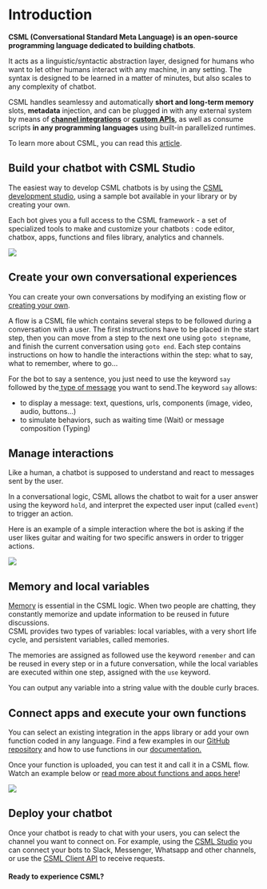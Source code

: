 # Introduction

**CSML \(Conversational Standard Meta Language\) is an open-source programming language dedicated to building chatbots**.

It acts as a linguistic/syntactic abstraction layer, designed for humans who want to let other humans interact with any machine, in any setting. The syntax is designed to be learned in a matter of minutes, but also scales to any complexity of chatbot.

CSML handles seamlessy and automatically **short and long-term memory** slots, **metadata** injection, and can be plugged in with any external system by means of [**channel integrations**](channels/introduction.md) or [**custom APIs**](api/introduction.md), as well as consume scripts **in any programming languages** using built-in parallelized runtimes.

To learn more about CSML, you can read this [article](https://medium.com/clevyio/announcing-csml-a-new-open-source-language-to-easily-build-full-featured-chatbots-3787e43ab707).

## Build your chatbot with CSML Studio

The easiest way to develop CSML chatbots is by using the [CSML development studio](https://studio.csml.dev/), using a sample bot available in your library or by creating your own.

Each bot gives you a full access to the CSML framework - a set of specialized tools to make and customize your chatbots : code editor, chatbox, apps, functions and files library, analytics and channels.

![](.gitbook/assets/gs-bots.gif)

## **Create your own conversational experiences**

You can create your own conversations by modifying an existing flow or [creating your own](getting-started/create-your-first-bot.md).

A flow is a CSML file which contains several steps to be followed during a conversation with a user. The first instructions have to be placed in the start step, then you can move from a step to the next one using `goto stepname`, and finish the current conversation using `goto end`. Each step contains instructions on how to handle the interactions within the step: what to say, what to remember, where to go...

For the bot to say a sentence, you just need to use the keyword `say` followed by the[ type of message](https://docs.csml.dev/language/sending-receiving-messages) you want to send.The keyword `say` allows:

* to display a message: text, questions, urls, components \(image, video, audio, buttons…\)
* to simulate behaviors, such as waiting time \(Wait\) or message composition \(Typing\)

## **Manage interactions**

Like a human, a chatbot is supposed to understand and react to messages sent by the user.

In a conversational logic, CSML allows the chatbot to wait for a user answer using the keyword `hold`, and interpret the expected user input \(called `event`\) to trigger an action.

Here is an example of a simple interaction where the bot is asking if the user likes guitar and waiting for two specific answers in order to trigger actions.

![](.gitbook/assets/gs-interactions.gif)

## **Memory and local variables**

[Memory](https://docs.csml.dev/language/memory) is essential in the CSML logic. When two people are chatting, they constantly memorize and update information to be reused in future discussions.  
CSML provides two types of variables: local variables, with a very short life cycle, and persistent variables, called memories.

The memories are assigned as followed use the keyword `remember` and can be reused in every step or in a future conversation, while the local variables are executed within one step, assigned with the `use` keyword.

You can output any variable into a string value with the double curly braces.

## **Connect apps and execute your own functions**

You can select an existing integration in the apps library or add your own function coded in any language. Find a few examples in our [GitHub repository](https://github.com/CSML-by-Clevy) and how to use functions in our [documentation.](https://docs.csml.dev/#custom-code-execution)

Once your function is uploaded, you can test it and call it in a CSML flow. Watch an example below or [read more about functions and apps here](getting-started/using-csml-apps/)!

![](.gitbook/assets/gs-functions.gif)

## **Deploy your chatbot**

Once your chatbot is ready to chat with your users, you can select the channel you want to connect on. For example, using the [CSML Studio](https://studio.csml.dev) you can connect your bots to Slack, Messenger, Whatsapp and other channels, or use the [CSML Client API](api/chat-api.md) to receive requests.

#### **Ready to experience CSML?**

